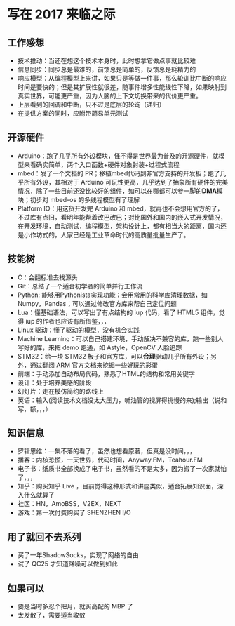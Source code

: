 # 写在 2017 来临之际


## 工作感想

- 技术推动：当还在想这个技术本身时，此时想拿它做点事就比较难
- 信息同步：同步总是最难的，前馈总是简单的，反馈总是耗精力的
- 响应模型：从编程模型上来讲，如果只是等做一件事，那么轮训比中断的响应时间是要快的；但是其扩展性就很差，随事件增多性能线性下降，如果映射到真实世界，可能更严重，因为人脑的上下文切换带来的代价更严重。
- 上层看到的回调和中断，只不过是底层的轮询（递归）
- 在提供方案的同时，应附带简易单元测试

## 开源硬件

- Arduino：跑了几乎所有外设模块，怪不得是世界最为普及的开源硬件，就模型来看确实简单，两个入口函数+硬件对象封装+过程式流程
- mbed：发了一个文档的 PR；移植mbed代码到非官方支持的开发板；跑了几乎所有外设，其相对于 Arduino 可玩性更高，几乎达到了抽象所有硬件的完美情况，除了一些目前还没比较好的组件，如可以在哪都可以参一脚的**DMA**模块；初步对 mbed-os 的多线程模型有了理解
- Platform IO：用这货开发完 Arduino 和 mbed，就再也不会想用官方的了，不过库有点旧，看明年能帮着改巴改巴；对比国外和国内的嵌入式开发情况，在开发环境，自动测试，编程模型，架构设计上，都有相当大的距离，国内还是小作坊式的，人家已经是工业革命时代的高质量批量生产了。

## 技能树

- C：会翻标准去找源头
- Git：总结了一个适合初学者的简单并行工作流
- Python: 能够用Pythonista实现功能；会用常用的科学库清理数据，如Numpy，Pandas；可以通过修改官方库来帮自己定位问题
- Lua：懂基础语法，可以写出了有点结构的 iup 代码，看了 HTML5 组件，觉得 iup 的作者也应该有所借鉴，，，
- Linux 驱动：懂了驱动的模型，没有机会实践
- Machine Learning：可以自己搭建环境，手动解决不兼容的库，跑一些别人写好的库，来把 demo 跑通，如 Astyle，OpenCV 人脸追踪
- STM32：给一块 STM32 板子和官方库，可以**合理**驱动几乎所有外设；另外，通过翻阅 ARM 官方文档来挖掘一些好玩的彩蛋
- 前端：手动添加自动布局代码，熟悉了HTML的结构和常用关键字
- 设计：处于培养美感的阶段
- 幻灯片：走在模仿简约的路线上
- 英语：输入(阅读技术文档没太大压力，听油管的视屏得挑慢的来);输出（说和写，额，，，）

## 知识信息

- 罗辑思维：一集不落的看了，虽然也想看原著，但真是没时间，，，
- 播客：内核恐慌，一天世界，代码时间，Anyway.FM，Teahour.FM
- 电子书：纸质书全部换成了电子书，虽然看的不是太多，因为搬了一次家就怕了，，，
- 知乎：购买知乎 Live ，目前觉得这种形式和讲座类似，适合拓展知识面，深入什么就算了
- 社区：HN，AmoBSS，V2EX，NEXT
- 游戏：第一次付费购买了 SHENZHEN I/O

## 用了就回不去系列

- 买了一年ShadowSocks，实现了网络的自由
- 试了 QC25 才知道降噪可以做到如此

## 如果可以

- 要是当时多忍个把月，就买高配的 MBP 了
- 太发散了，需要适当收敛
